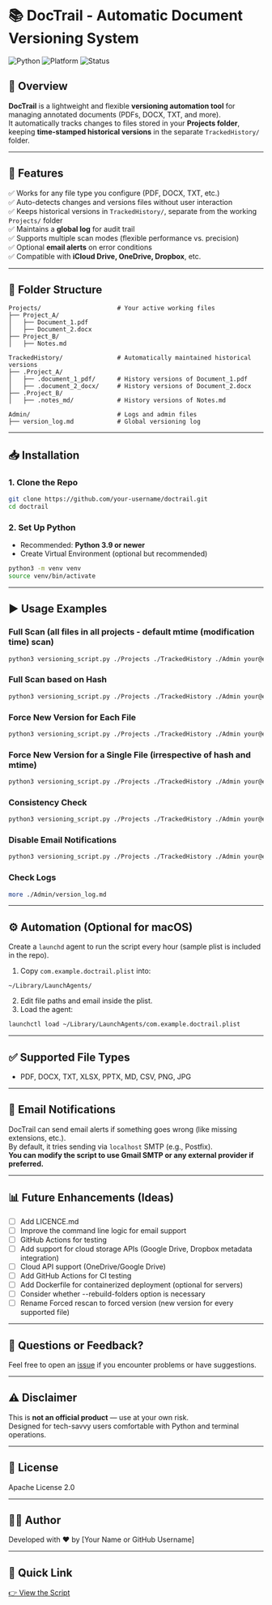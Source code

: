 
# 📚 DocTrail - Automatic Document Versioning System

![Python](https://img.shields.io/badge/Python-3.9+-blue)
![Platform](https://img.shields.io/badge/Platform-macOS%20%7C%20Linux-lightgrey)
![Status](https://img.shields.io/badge/Status-Development-yellow)

## 🌟 Overview
**DocTrail** is a lightweight and flexible **versioning automation tool** for managing annotated documents (PDFs, DOCX, TXT, and more).  
It automatically tracks changes to files stored in your **Projects folder**, keeping **time-stamped historical versions** in the separate `TrackedHistory/` folder.

---

## 🚀 Features
✅ Works for any file type you configure (PDF, DOCX, TXT, etc.)  
✅ Auto-detects changes and versions files without user interaction   
✅ Keeps historical versions in `TrackedHistory/`, separate from the working `Projects/` folder  
✅ Maintains a **global log** for audit trail  
✅ Supports multiple scan modes (flexible performance vs. precision)  
✅ Optional **email alerts** on error conditions  
✅ Compatible with **iCloud Drive, OneDrive, Dropbox**, etc.  


---

## 📂 Folder Structure
```
Projects/                     # Your active working files
├── Project_A/
│   ├── Document_1.pdf
│   ├── Document_2.docx
├── Project_B/
│   ├── Notes.md

TrackedHistory/               # Automatically maintained historical versions
├── .Project_A/
│   ├── .document_1_pdf/      # History versions of Document_1.pdf
│   ├── .document_2_docx/     # History versions of Document_2.docx
├── .Project_B/
│   ├── .notes_md/            # History versions of Notes.md

Admin/                        # Logs and admin files
├── version_log.md            # Global versioning log
```

---

## 📥 Installation

### 1. Clone the Repo
```sh
git clone https://github.com/your-username/doctrail.git
cd doctrail
```

### 2. Set Up Python
- Recommended: **Python 3.9 or newer**
- Create Virtual Environment (optional but recommended)
```sh
python3 -m venv venv
source venv/bin/activate
```

---

## ▶️ Usage Examples

### Full Scan (all files in all projects - default mtime (modification time) scan)
```sh
python3 versioning_script.py ./Projects ./TrackedHistory ./Admin your@email.com
```

### Full Scan based on Hash
```sh
python3 versioning_script.py ./Projects ./TrackedHistory ./Admin your@email.com --hash-scan
```

### Force New Version for Each File
```sh
python3 versioning_script.py ./Projects ./TrackedHistory ./Admin your@email.com --force-version
```

### Force New Version for a Single File  (irrespective of hash and mtime)
```sh
python3 versioning_script.py ./Projects ./TrackedHistory ./Admin your@email.com --force-version --scan-file "./Projects/Project_A/Document_1.pdf"
```

### Consistency Check
```sh
python3 versioning_script.py ./Projects ./TrackedHistory ./Admin your@email.com --consistency-scan
```

### Disable Email Notifications
```sh
python3 versioning_script.py ./Projects ./TrackedHistory ./Admin your@email.com --no-email
```

### Check Logs
```sh
more ./Admin/version_log.md
```


---

## ⚙️ Automation (Optional for macOS)
Create a `launchd` agent to run the script every hour (sample plist is included in the repo).

1. Copy `com.example.doctrail.plist` into:
```
~/Library/LaunchAgents/
```
2. Edit file paths and email inside the plist.
3. Load the agent:
```sh
launchctl load ~/Library/LaunchAgents/com.example.doctrail.plist
```

---

## ✅ Supported File Types
- PDF, DOCX, TXT, XLSX, PPTX, MD, CSV, PNG, JPG

---

## 📧 Email Notifications
DocTrail can send email alerts if something goes wrong (like missing extensions, etc.).  
By default, it tries sending via `localhost` SMTP (e.g., Postfix).  
**You can modify the script to use Gmail SMTP or any external provider if preferred.**

---

## 📊 Future Enhancements (Ideas)
- [ ] Add LICENCE.md
- [ ] Improve the command line logic for email support
- [ ] GitHub Actions for testing
- [ ] Add support for cloud storage APIs (Google Drive, Dropbox metadata integration)
- [ ] Cloud API support (OneDrive/Google Drive)
- [ ] Add GitHub Actions for CI testing
- [ ] Add Dockerfile for containerized deployment (optional for servers)
- [ ] Consider whether --rebuild-folders option is necessary
- [ ] Rename Forced rescan to forced version (new version for every supported file)

---

## 💬 Questions or Feedback?
Feel free to open an [issue](https://github.com/your-username/doctrail/issues) if you encounter problems or have suggestions.

---

## ⚠️ Disclaimer
This is **not an official product** — use at your own risk.  
Designed for tech-savvy users comfortable with Python and terminal operations.

---

## 📝 License
Apache License 2.0

---

## 👨‍💻 Author
Developed with ❤️ by [Your Name or GitHub Username]

---

## 📌 Quick Link
[👉 View the Script](versioning_script.py)
